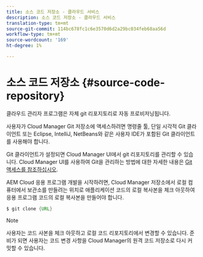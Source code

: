 ```yaml
---
title: 소스 코드 저장소 - 클라우드 서비스
description: 소스 코드 저장소 - 클라우드 서비스
translation-type: tm+mt
source-git-commit: 114bc678fc1c6e3570d6d2a29bc034feb68aa56d
workflow-type: tm+mt
source-wordcount: '169'
ht-degree: 1%

---
```



# 소스 코드 저장소 {#source-code-repository}

클라우드 관리자 프로그램은 자체 git 리포지토리로 자동 프로비저닝됩니다.

사용자가 Cloud Manager Git 저장소에 액세스하려면 명령줄 툴, 단일 시각적 Git 클라이언트 또는 Eclipse, IntelliJ, NetBeans와 같은 사용자 IDE가 포함된 Git 클라이언트를 사용해야 합니다.

Git 클라이언트가 설정되면 Cloud Manager UI에서 git 리포지토리를 관리할 수 있습니다. Cloud Manager UI를 사용하여 Git을 관리하는 방법에 대한 자세한 내용은 [Git 액세스를 참조하십시오](/help/implementing/cloud-manager/accessing-git.md).

AEM Cloud 응용 프로그램 개발을 시작하려면, Cloud Manager 저장소에서 로컬 컴퓨터에서 보관소를 만들려는 위치로 애플리케이션 코드의 로컬 복사본을 체크 아웃하여 응용 프로그램 코드의 로컬 복사본을 만들어야 합니다.

```java
$ git clone {URL}
```

>[!NOTE]
>
> 사용자는 코드 사본을 체크 아웃하고 로컬 코드 리포지토리에서 변경할 수 있습니다. 준비가 되면 사용자는 코드 변경 사항을 Cloud Manager의 원격 코드 저장소로 다시 커밋할 수 있습니다.
